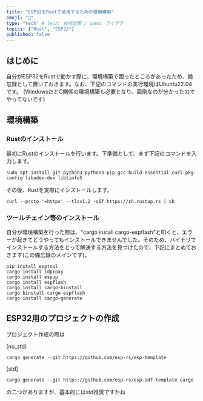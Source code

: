 ```yaml
---
title: "ESP32をRustで使用するための環境構築"
emoji: "💬"
type: "tech" # tech: 技術記事 / idea: アイデア
topics: ["Rust", "ESP32"]
published: false
---
```


## はじめに
自分がESP32をRustで動かす際に、環境構築で困ったところがあったため、備忘録として置いておきます。なお、下記のコマンドの実行環境はUbuntu22.04です。
(WindowsだとC関係の環境構築も必要となり、面倒なのが分かったのでやってないです)

## 環境構築
### Rustのインストール
最初にRustのインストールを行います。下準備として、まず下記のコマンドを入力します。
```shell
sudo apt install git python3 python3-pip gcc build-essential curl pkg-config libudev-dev libtinfo5
```
その後、Rustを実際にインストールします。
```shell
curl --proto '=https' --tlsv1.2 -sSf https://sh.rustup.rs | sh
```

### ツールチェイン等のインストール
自分が環境構築を行った際は、"cargo install cargo-espflash"と叩くと、エラーが起きてどうやってもインストールできませんでした。そのため、バイナリでインストールする方法をとって解決する方法を見つけたので、下記にまとめておきます(この備忘録のメインです)。
```shell
pip install esptool
cargo install ldproxy
cargo install espup
cargo install espflash
cargo install cargo-binstall
cargo binstall cargo-espflash
cargo install cargo-generate
```

## ESP32用のプロジェクトの作成
プロジェクト作成の際は

[no_std]
```shell
cargo generate --git https://github.com/esp-rs/esp-template
```
[std]
```shell
cargo generate --git https://github.com/esp-rs/esp-idf-template cargo
```
の二つがありますが、基本的にはstd推奨ですかね
